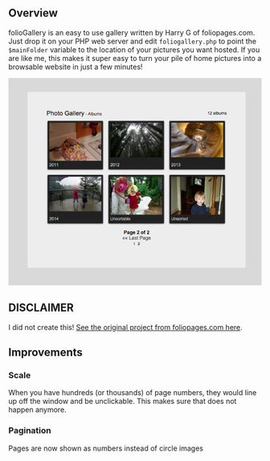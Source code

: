 ## Overview
folioGallery is an easy to use gallery written by Harry G of foliopages.com.  Just drop it on your PHP web server and edit ``foliogallery.php`` to point the ``$mainFolder`` variable to the location of your pictures you want hosted.  If you are like me, this makes it super easy to turn your pile of home pictures into a browsable website in just a few minutes!

![folioGallery](/screenshot.png)


## DISCLAIMER

I did not create this!  [See the original project from foliopages.com here](http://www.foliopages.com/php-jquery-ajax-photo-gallery-no-database).


## Improvements
### Scale
When you have hundreds (or thousands) of page numbers, they would line up off the window and be unclickable.  This makes sure that does not happen anymore.
### Pagination
Pages are now shown as numbers instead of circle images


